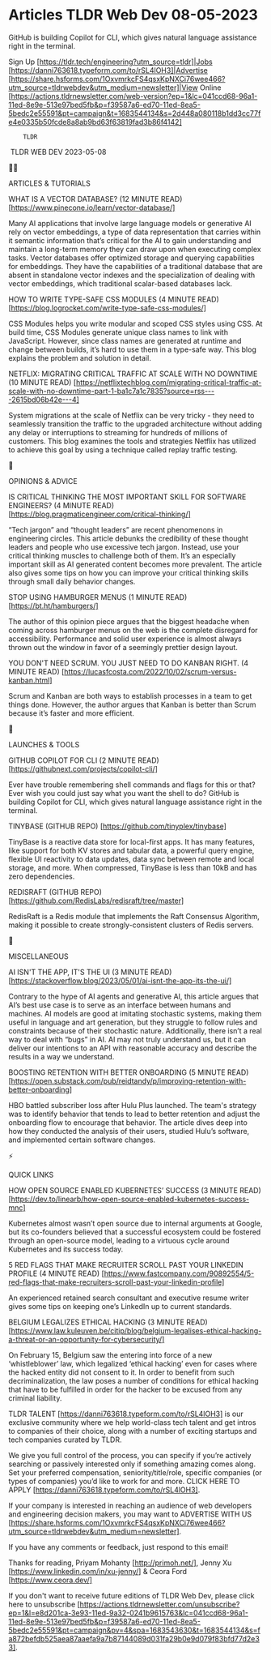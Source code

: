 # Articles TLDR Web Dev 08-05-2023

GitHub is building Copilot for CLI, which gives natural language
assistance right in the terminal.  

Sign Up [https://tldr.tech/engineering?utm_source=tldr]|Jobs
[https://danni763618.typeform.com/to/rSL4lOH3]|Advertise
[https://share.hsforms.com/1OxvmrkcFS4qsxKpNXCi76wee466?utm_source=tldrwebdev&utm_medium=newsletter]|View
Online
[https://actions.tldrnewsletter.com/web-version?ep=1&lc=041ccd68-96a1-11ed-8e9e-513e97bed5fb&p=f39587a6-ed70-11ed-8ea5-5bedc2e55591&pt=campaign&t=1683544134&s=2d448a080118b1dd3cc77fe4e0335b50fcde8a8ab9bd63f63819fad3b86f4142]


		TLDR 

 TLDR WEB DEV 2023-05-08

🧑‍💻 

ARTICLES & TUTORIALS

WHAT IS A VECTOR DATABASE? (12 MINUTE READ)
[https://www.pinecone.io/learn/vector-database/] 

Many AI applications that involve large language models or generative
AI rely on vector embeddings, a type of data representation that
carries within it semantic information that’s critical for the AI to
gain understanding and maintain a long-term memory they can draw upon
when executing complex tasks. Vector databases offer optimized storage
and querying capabilities for embeddings. They have the capabilities
of a traditional database that are absent in standalone vector indexes
and the specialization of dealing with vector embeddings, which
traditional scalar-based databases lack. 

HOW TO WRITE TYPE-SAFE CSS MODULES (4 MINUTE READ)
[https://blog.logrocket.com/write-type-safe-css-modules/] 

CSS Modules helps you write modular and scoped CSS styles using CSS.
At build time, CSS Modules generate unique class names to link with
JavaScript. However, since class names are generated at runtime and
change between builds, it’s hard to use them in a type-safe way.
This blog explains the problem and solution in detail. 

NETFLIX: MIGRATING CRITICAL TRAFFIC AT SCALE WITH NO DOWNTIME (10
MINUTE READ)
[https://netflixtechblog.com/migrating-critical-traffic-at-scale-with-no-downtime-part-1-ba1c7a1c7835?source=rss----2615bd06b42e---4]


System migrations at the scale of Netflix can be very tricky - they
need to seamlessly transition the traffic to the upgraded architecture
without adding any delay or interruptions to streaming for hundreds of
millions of customers. This blog examines the tools and strategies
Netflix has utilized to achieve this goal by using a technique called
replay traffic testing. 

🧠 

OPINIONS & ADVICE

IS CRITICAL THINKING THE MOST IMPORTANT SKILL FOR SOFTWARE ENGINEERS?
(4 MINUTE READ)
[https://blog.pragmaticengineer.com/critical-thinking/] 

“Tech jargon” and “thought leaders” are recent phenomenons in
engineering circles. This article debunks the credibility of these
thought leaders and people who use excessive tech jargon. Instead, use
your critical thinking muscles to challenge both of them. It’s an
especially important skill as AI generated content becomes more
prevalent. The article also gives some tips on how you can improve
your critical thinking skills through small daily behavior changes. 

STOP USING HAMBURGER MENUS (1 MINUTE READ) [https://bt.ht/hamburgers/]


The author of this opinion piece argues that the biggest headache when
coming across hamburger menus on the web is the complete disregard for
accessibility. Performance and solid user experience is almost always
thrown out the window in favor of a seemingly prettier design layout. 

YOU DON'T NEED SCRUM. YOU JUST NEED TO DO KANBAN RIGHT. (4 MINUTE
READ) [https://lucasfcosta.com/2022/10/02/scrum-versus-kanban.html] 

Scrum and Kanban are both ways to establish processes in a team to get
things done. However, the author argues that Kanban is better than
Scrum because it’s faster and more efficient. 

🚀 

LAUNCHES & TOOLS

GITHUB COPILOT FOR CLI (2 MINUTE READ)
[https://githubnext.com/projects/copilot-cli/] 

Ever have trouble remembering shell commands and flags for this or
that? Ever wish you could just say what you want the shell to do?
GitHub is building Copilot for CLI, which gives natural language
assistance right in the terminal. 

TINYBASE (GITHUB REPO) [https://github.com/tinyplex/tinybase] 

TinyBase is a reactive data store for local-first apps. It has many
features, like support for both KV stores and tabular data, a powerful
query engine, flexible UI reactivity to data updates, data sync
between remote and local storage, and more. When compressed, TinyBase
is less than 10kB and has zero dependencies. 

REDISRAFT (GITHUB REPO)
[https://github.com/RedisLabs/redisraft/tree/master] 

RedisRaft is a Redis module that implements the Raft Consensus
Algorithm, making it possible to create strongly-consistent clusters
of Redis servers. 

🎁 

MISCELLANEOUS

AI ISN'T THE APP, IT'S THE UI (3 MINUTE READ)
[https://stackoverflow.blog/2023/05/01/ai-isnt-the-app-its-the-ui/] 

Contrary to the hype of AI agents and generative AI, this article
argues that AI’s best use case is to serve as an interface between
humans and machines. AI models are good at imitating stochastic
systems, making them useful in language and art generation, but they
struggle to follow rules and constraints because of their stochastic
nature. Additionally, there isn’t a real way to deal with “bugs”
in AI. AI may not truly understand us, but it can deliver our
intentions to an API with reasonable accuracy and describe the results
in a way we understand. 

BOOSTING RETENTION WITH BETTER ONBOARDING (5 MINUTE READ)
[https://open.substack.com/pub/reidtandy/p/improving-retention-with-better-onboarding]


HBO battled subscriber loss after Hulu Plus launched. The team's
strategy was to identify behavior that tends to lead to better
retention and adjust the onboarding flow to encourage that behavior.
The article dives deep into how they conducted the analysis of their
users, studied Hulu’s software, and implemented certain software
changes. 

⚡ 

QUICK LINKS

HOW OPEN SOURCE ENABLED KUBERNETES’ SUCCESS (3 MINUTE READ)
[https://dev.to/linearb/how-open-source-enabled-kubernetes-success-mnc]


Kubernetes almost wasn’t open source due to internal arguments at
Google, but its co-founders believed that a successful ecosystem could
be fostered through an open-source model, leading to a virtuous cycle
around Kubernetes and its success today. 

5 RED FLAGS THAT MAKE RECRUITER SCROLL PAST YOUR LINKEDIN PROFILE (4
MINUTE READ)
[https://www.fastcompany.com/90892554/5-red-flags-that-make-recruiters-scroll-past-your-linkedin-profile]


An experienced retained search consultant and executive resume writer
gives some tips on keeping one’s LinkedIn up to current standards. 

BELGIUM LEGALIZES ETHICAL HACKING (3 MINUTE READ)
[https://www.law.kuleuven.be/citip/blog/belgium-legalises-ethical-hacking-a-threat-or-an-opportunity-for-cybersecurity/]


On February 15, Belgium saw the entering into force of a new
‘whistleblower’ law, which legalized ‘ethical hacking’ even
for cases where the hacked entity did not consent to it. In order to
benefit from such decriminalization, the law poses a number of
conditions for ethical hacking that have to be fulfilled in order for
the hacker to be excused from any criminal liability. 

TLDR TALENT [https://danni763618.typeform.com/to/rSL4lOH3] is our
exclusive community where we help world-class tech talent and get
intros to companies of their choice, along with a number of exciting
startups and tech companies curated by TLDR.

We give you full control of the process, you can specify if you’re
actively searching or passively interested only if something amazing
comes along. Set your preferred compensation, seniority/title/role,
specific companies (or types of companies) you’d like to work for
and more. CLICK HERE TO APPLY
[https://danni763618.typeform.com/to/rSL4lOH3].

If your company is interested in reaching an audience of web
developers and engineering decision makers, you may want to ADVERTISE
WITH US
[https://share.hsforms.com/1OxvmrkcFS4qsxKpNXCi76wee466?utm_source=tldrwebdev&utm_medium=newsletter].


If you have any comments or feedback, just respond to this email! 

Thanks for reading, 
Priyam Mohanty [http://primoh.net/], Jenny Xu
[https://www.linkedin.com/in/xu-jenny/] & Ceora Ford
[https://www.ceora.dev/] 

If you don't want to receive future editions of TLDR Web Dev,
please click here to unsubscribe
[https://actions.tldrnewsletter.com/unsubscribe?ep=1&l=e8d201ca-3e93-11ed-9a32-0241b9615763&lc=041ccd68-96a1-11ed-8e9e-513e97bed5fb&p=f39587a6-ed70-11ed-8ea5-5bedc2e55591&pt=campaign&pv=4&spa=1683543630&t=1683544134&s=fa872befdb525aea87aaefa9a7b87144089d031fa29b0e9d079f83bfd77d2e33].


 
